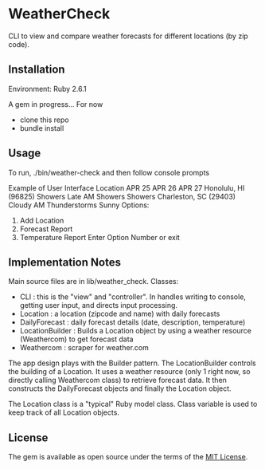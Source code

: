 # WeatherCheck

CLI to view and compare weather forecasts for different locations (by zip code).

## Installation
Environment: Ruby 2.6.1

A gem in progress...  For now
- clone this repo
- bundle install

## Usage

To run, ./bin/weather-check
and then follow console prompts

Example of User Interface
Location                APR 25                       APR 26                       APR 27
Honolulu, HI (96825)    Showers Late                 AM Showers                   Showers
Charleston, SC (29403)  Cloudy                       AM Thunderstorms             Sunny
Options:
1. Add Location
2. Forecast Report
3. Temperature Report
Enter Option Number or exit

## Implementation Notes

Main source files are in lib/weather_check.
Classes:
* CLI : this is the "view" and "controller".  In handles writing to console, getting user input, and directs input processing.
* Location : a location (zipcode and name) with daily forecasts
* DailyForecast : daily forecast details (date, description, temperature)
* LocationBuilder : Builds a Location object by using a weather resource (Weathercom) to get forecast data
* Weathercom : scraper for weather.com

The app design plays with the Builder pattern.  The LocationBuilder controls the building of a Location.  It uses a weather resource (only 1 right now, so directly calling Weathercom class) to retrieve forecast data.  It then constructs the DailyForecast objects and finally the Location object.

The Location class is a "typical" Ruby model class.   Class variable is used to keep track of all Location objects.

## License

The gem is available as open source under the terms of the [MIT License](https://opensource.org/licenses/MIT).

